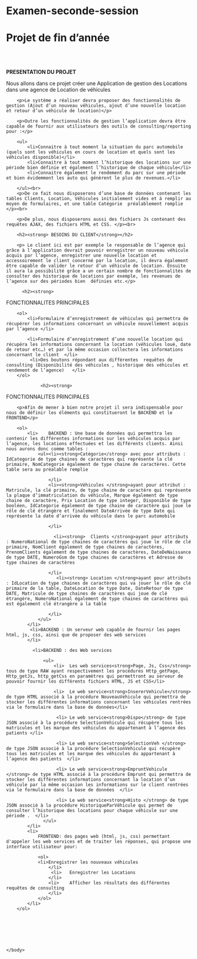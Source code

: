 # Examen-seconde-session
<html>
    <head> 
        <meta charset="utf-8">
        <title>README</title>
    </head>
    <body>
        <h1><strong>Projet de fin d’année</strong> </h1><br><br>
        <p><strong>PRESENTATION DU PROJET</strong></p>
        <p>Nous allons dans ce projet créer une Application de gestion des Locations dans une agence de Location de véhicules</p>
        
        <p>Le système a réaliser devra proposer des fonctionnalités de gestion (Ajout d’un nouveau véhicules, ajout d’une nouvelle location et retour d’un véhicule de location)</p>
        
        <p>Outre les fonctionnalités de gestion l’application devra être capable de fournir aux utilisateurs des outils de consulting/reporting pour :</p>
        
        <ul>
            <li>Connaitre à tout moment la situation du parc automobile (quels sont les véhicules en cours de location et quels sont les véhicules disponible)</li>
            <li>Connaitre à tout moment l’historique des locations sur une période bien définie et également l’historique de chaque véhicule</li>
            <li>Connaitre également le rendement du parc sur une période et bien évidemment les auto qui génèrent le plus de revenues.</li>
            
        </ul><br>
        <p>De ce fait nous disposerons d’une base de données contenant les tables Clients, Location, Véhicules initialement vides et à remplir au moyen de formulaires, et une table Catégorie  préalablement remplie </p><br>
        
        <p>De plus, nous disposerons aussi des fichiers Js contenant des requêtes AJAX, des fichiers HTML et CSS. </p><br>
        
        <h2><strong> BESOINS DU CLIENT</strong></h2>
        
        <p> Le client ici est par exemple le responsable de l’agence qui grâce à l’application devrait pouvoir enregistrer un nouveau véhicule acquis par l’agence, enregistrer une nouvelle location et accessoirement le client concerné par la location, il devra également être capable de valider le retour d’un véhicule de location. Ensuite il aura la possibilité grâce a un certain nombre de fonctionnalités de consulter des historique de locations par exemple, les revenues de l’agence sur des périodes bien  définies etc.</p>
        
          <h2><strong> 
FONCTIONNALITES PRINCIPALES
</strong></h2>
        
        <ol>
            <li>Formulaire d’enregistrement de véhicules qui permettra de récupérer les informations concernant un véhicule nouvellement acquis par l’agence </li>
            
            <li>Formulaire d’enregistrement d’une nouvelle location qui récupéra les informations concernant la location (véhicules loué, date de retour etc…) et par la même occasion collectera les informations concernant le client  </li>
             <li>Des boutons répondant aux différentes  requêtes de consulting (Disponibilité des véhicules , historique des véhicules et rendement de l’agence)   </li>
        </ol>
        
                 <h2><strong> 
FONCTIONNALITES PRINCIPALES
</strong></h2>
        
        <p>Afin de mener à bien notre projet il sera indispensable pour nous de définir les éléments qui constitueront le BACKEND et le FRONTEND</p>
        
        <ol>
            <li>	BACKEND : Une base de données qui permettra les contenir les différentes informations sur les véhicules acquis par l’agence, les locations effectuées et les différents clients. Ainsi nous aurons donc comme tables :
                <ul><li><strong>Catégorie</strong> avec pour attributs : IdCategorie de type chaines de caractères qui représente la clé primaire, NomCategorie également de type chaine de caractères. Cette table sera au préalable remplie
                    
                    </li>
                    <li><strong>Véhicules </strong>ayant pour attribut : Matricule, la clé primaire, de type chaine de caractère qui représente la plaque d’immatriculation du véhicule, Marque également de type chaine de caractère, Prix Location de type integer, Disponible de type booléen, IdCategorie également de type chaine de caractère qui joue le rôle de clé étrangère et finalement DateArrivée de type Date qui représente la date d’arrivée du véhicule dans le parc automobile
                    
                    </li>
                    
                      <li><strong>	Clients </strong>ayant pour attributs : NumeroNational de type chaines de caractères qui joue le rôle de clé primaire, NomClient également de type chaines de caractères, PrenomClients également de type chaines de caractères, DateDeNaissance de type DATE, NumeroGsm de type chaines de caractères et Adresse de type chaines de caractères 
                    
                    </li>
                       <li><strong>	Location </strong>ayant pour attributs : IdLocation de type chaines de caractères qui va jouer le rôle de clé primaire de la table, DateLocation de type Date, DateRetour de type DATE, Matricule de type chaines de caractères qui joue de clé étrangère, NumeroNational également de type chaines de caractères qui est également clé étrangère a la table 
                    
                    </li>
                </ul>
            </li>
             <li>BACKEND : Un serveur web capable de fournir les pages html, js, css, ainsi que de proposer des web services
            </li>
            
              <li>BACKEND : des Web services
                  
                  <ul>
                      <li>	Les web services<strong>Page, Js, Css</strong>  tous de type RAW ayant respectivement les procédures Http_getPage, Http_getJs, http_getCss en paramètres qui permettront au serveur de pouvoir fournir les différents fichiers HTML, JS et CSS</li>
                      
                      <li>	Le web service<strong>InsererVehicule</strong>  de type HTML associé à la procédure NouveauVehicule qui permettra de stocker les différentes informations concernant les véhicules rentrées via le formulaire dans la base de données</li>
                      
                       <li>	Le web service<strong>Dispo</strong> de type JSON associé à la procédure SelectionVehicule qui récupère tous les matricules et les marque des véhicules du appartenant à l’agence des patients </li>
                      
                       <li>	Le web service<strong>SelectionVeh </strong> de type JSON associé à la procédure SelectionVehicule qui récupère tous les matricules et les marque des véhicules du appartenant à l’agence des patients  </li>
                      
                       <li>	Le web service<strong>EmpruntVehicule </strong> de type HTML associé à la procédure Emprunt qui permettra de stocker les différentes informations concernant la location d’un véhicule par la même occasion les informations sur le client rentrées via le formulaire dans la base de données  </li>
                      
                       <li>	Le web service<strong>Histo </strong> de type JSON associé à la procédure HistoriqueParVéhicule qui permet de consulter l’historique des locations pour chaque véhicule sur une période .  </li>
                  </ul>
            </li>
            <li>
                FRONTEND: des pages web (html, js, css) permettant d'appeler les web services et de traiter les réponses, qui propose une interface utilisateur pour:
                
                <ol>
                <li>Enregistrer les nouveaux véhicules
                    </li>
                     <li>	Enregistrer les Locations
                    </li>
                    <li>	Afficher les résultats des différentes requêtes de consulting
                    </li>
                </ol>
            </li>
        </ol>
        
       
        
        
        
        
        
    </body>
    
</html>

